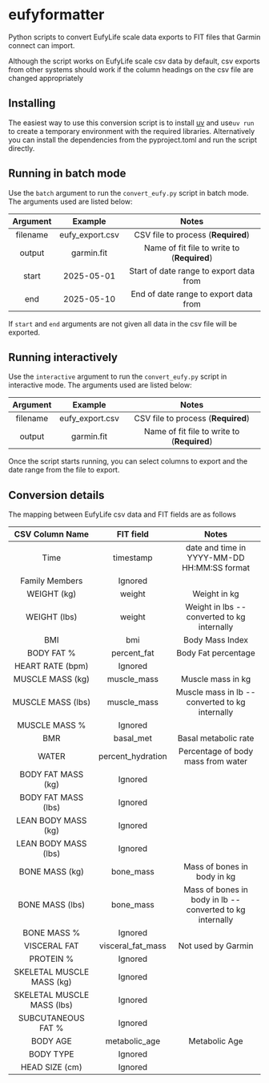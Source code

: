 # eufyformatter
Python scripts to convert EufyLife scale data exports to FIT files that Garmin connect can import.

Although the script works on EufyLife scale csv data by default, csv exports from other systems
should work if the column headings on the csv file are changed appropriately

## Installing 

The easiest way to use this conversion script is to install [uv](https://github.com/astral-sh/uv) and 
use`uv run` to create a temporary environment with the required libraries. Alternatively
you can install the dependencies from the pyproject.toml and run the script directly.

## Running in batch mode

Use the `batch` argument to run the `convert_eufy.py` script in batch mode.  The 
arguments used are listed below:

| Argument | Example |                    Notes                    |
|:--------:| :---: |:-------------------------------------------:|
| filename | eufy_export.csv |     CSV file to process (**Required**)      |
| output | garmin.fit | Name of fit file to write to (**Required**) |
| start | 2025-05-01 |   Start of date range to export data from   |
| end | 2025-05-10 | End of date range to export data from |

If `start` and `end` arguments are not given all data in the csv file will
be exported.

## Running interactively

Use the `interactive` argument to run the `convert_eufy.py` script in interactive mode.  The 
arguments used are listed below:

| Argument | Example |                    Notes                    |
|:--------:| :---: |:-------------------------------------------:|
| filename | eufy_export.csv |     CSV file to process (**Required**)      |
| output | garmin.fit | Name of fit file to write to (**Required**) |

Once the script starts running, you can select columns to export and the 
date range from the file to export.

## Conversion details
The mapping between EufyLife csv data and FIT fields are as follows

|      CSV Column Name       |     FIT field     |                           Notes                            | 
|:--------------------------:|:-----------------:|:----------------------------------------------------------:|
|            Time            |     timestamp     |        date and time in YYYY-MM-DD HH:MM:SS format         |
|       Family Members       |      Ignored      |                                                            |
|        WEIGHT (kg)         |      weight       |                        Weight in kg                        |
|        WEIGHT (lbs)        |      weight       |        Weight in lbs -- converted to kg internally         |
|            BMI             |        bmi        |                      Body Mass Index                       |
|         BODY FAT %         |    percent_fat    |                    Body Fat percentage                     | 
|      HEART RATE (bpm)      |      Ignored      |                                                            |
|      MUSCLE MASS (kg)      |    muscle_mass    |                     Muscle mass in kg                      |
|     MUSCLE MASS (lbs)      |    muscle_mass    |      Muscle mass in lb  -- converted to kg internally      |
|       MUSCLE MASS %        |      Ignored      |                                                            |
|            BMR             |     basal_met     |                    Basal metabolic rate                    | 
|           WATER            | percent_hydration |             Percentage of body mass from water             |
|     BODY FAT MASS (kg)     |      Ignored      |                                                            |
|    BODY FAT MASS (lbs)     |      Ignored      |                                                            |
|    LEAN BODY MASS (kg)     |      Ignored      |                                                            |
|    LEAN BODY MASS (lbs)    |      Ignored      |                                                            |
|       BONE MASS (kg)       |     bone_mass     |                Mass of bones in body in kg                 |
|      BONE MASS (lbs)       |     bone_mass     | Mass of bones in body in lb  -- converted to kg internally |
|        BONE MASS %         |      Ignored      |                                                            |
|        VISCERAL FAT        | visceral_fat_mass |                     Not used by Garmin                     |
|         PROTEIN %          |      Ignored      |                                                            |
| SKELETAL MUSCLE MASS (kg)  |      Ignored      |                                                            |
| SKELETAL MUSCLE MASS (lbs) |      Ignored      |                                                            |
|     SUBCUTANEOUS FAT %     |      Ignored      |                                                            |
|          BODY AGE          |   metabolic_age   |                       Metabolic Age                        |
|         BODY TYPE          |      Ignored      |                                                            |
|       HEAD SIZE (cm)       |      Ignored      |                                                            |


